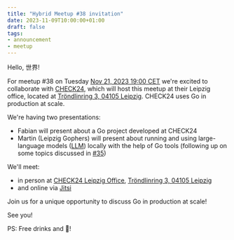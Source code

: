 ```yaml
---
title: "Hybrid Meetup #38 invitation"
date: 2023-11-09T10:00:00+01:00
draft: false
tags:
- announcement
- meetup
---
```


Hello, 世界!

For meetup #38 on Tuesday [Nov 21, 2023 19:00
CET](https://www.meetup.com/leipzig-golang/events/290666185/) we're excited to
collaborate with [CHECK24](https://www.check24.de/), which will host this
meetup at their Leipzig office, located at [Tröndlinring 3, 04105
Leipzig](https://maps.app.goo.gl/hWKDzUNSYuHcRCew6). CHECK24 uses Go in
production at scale.

We're having two presentations:

* Fabian will present about a Go project developed at CHECK24
* Martin (Leipzig Gophers) will present about running and using large-language models ([LLM](https://en.wikipedia.org/wiki/Large_language_model)) locally with the help of Go tools (following up on some topics discussed in [#35](https://golangleipzig.space/posts/meetup-35-wrapup/))

We'll meet:

* in person at [CHECK24 Leipzig Office](https://maps.app.goo.gl/hWKDzUNSYuHcRCew6), [Tröndlinring 3, 04105 Leipzig](https://maps.app.goo.gl/hWKDzUNSYuHcRCew6)
* and online via [Jitsi](https://meet.jit.si/LeipzigGophers38)

Join us for a unique opportunity to discuss Go in production at scale!

See you!

PS: Free drinks and 🍕!


<!--

TODO: outreach.

* [x] slack: https://gophers.slack.com/archives/C152YB9UZ/p1686821921439959
* [x] linkedin: https://www.linkedin.com/posts/martin-czygan-58348842_cloud-native-microservices-activity-7074867014661484544-KJzC
* [x] developer group leipzig: https://www.meetup.com/developer-group-leipzig/discussions/6755397672170916/chat/, plus: separate event: https://www.meetup.com/de-DE/developer-group-leipzig/events/294223386/
* [x] le-sw-cr: https://www.meetup.com/le-software-craft-community/discussions/6755397672172038/chat/
* ... sent message to TW, BN


Are you interested in cloud-native development, #microservices and #distributed
system? Do you aim to ship secure and cost-effective cloud-native backends? Do you care about developer experience?

Then please join us at Leipzig #Gophers Meetup #36 on Tue, June 20, 2023 19:00
CEST where we're thrilled to have @AndreErikson from @Encore talking about
simplifying cloud-native backend development and deployment.

Encore provides a declarative approach to managing cloud infrastructure, is built in Go (and for Go) and is open-source.

This is a hybrid (in-person and online) meetup, so you can join us directly via
Google Meet: https://meet.google.com/zht-yuxt-zfo or at @Basislager Leipzig.

We provide free drinks at the event and will be giving away a copy of Distributed Services in Go (https://pragprog.com/titles/tjgo/distributed-services-with-go/), courtesy of @OReillyMedia!



-->
